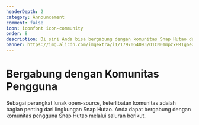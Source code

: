 ```yaml
---
headerDepth: 2
category: Announcement
comment: false
icon: iconfont icon-community
order: 8
description: Di sini Anda bisa bergabung dengan komunitas Snap Hutao dan berinteraksi dengan pemain lain tentang berbagai topik.
banner: https://img.alicdn.com/imgextra/i1/1797064093/O1CN01mpzxPR1g6e22IjFMh_!!1797064093.png
---
```


# Bergabung dengan Komunitas Pengguna

Sebagai perangkat lunak open-source, keterlibatan komunitas adalah bagian penting dari lingkungan Snap Hutao. Anda dapat bergabung dengan komunitas pengguna Snap Hutao melalui saluran berikut.

<div class="vp-card-container">
  <VPCard
    title="Discord"
    desc="Yb8bykaUKp"
    logo="/images/202312/discord.svg"
    link="https://discord.gg/Yb8bykaUKp"
    background="rgba(88, 101, 242, 0.15)"
  />
  <VPCard
    title="Grup Pengguna QQ Snap Hutao"
    desc="825460590"
    logo="/images/202312/tencent.svg"
    link="https://qm.qq.com/q/Fy8j4Ziiac"
    background="rgba(228, 0, 54, 0.15)"
  />
    <VPCard
    title="Grup Pengumuman QQ Snap Hutao"
    desc="531960040; Hanya untuk pengumuman, cocok bagi pengguna yang lebih suka menyimak dan tidak ingin ketinggalan pesan penting"
    logo="/images/202312/tencent.svg"
    link="https://qun.qq.com/universal-share/share?ac=1&authKey=cMD5dtedhqAh1zwnqYK39BY68wgKDFGGy9NMzP0p%2Fhr7CTiQMrMjGXz3MtqHeC4D&busi_data=eyJncm91cENvZGUiOiI4MDE4ODAyOTAiLCJ0b2tlbiI6IkhMN1haYnA0cjB3V3pUdGI2enpjSXAvdG4zL1pPSXZkWHYzUzdTMDByQ0tUQ3BXMkRBZklxTzZKOW5SckFSYjYiLCJ1aW4iOiI1NjI5NjEwNDgifQ%3D%3D&data=KI14eq9rziPTNyXn3cUiVL6N1BPLB_tHzF-QLBqUMWgk0rIE89ahlllfyPEkdEJ5D0zSLwuyd3DDto14JGvq3g&svctype=4&tempid=h5_group_info"
    background="rgba(245, 158, 0, 0.15)"
  />
  <VPCard
    title="Diskusi GitHub"
    desc="Forum diskusi repositori Snap Hutao selalu terbuka"
    logo="/images/202312/github-mark.svg"
    link="https://github.com/DGP-Studio/Snap.Hutao/discussions"
    background="rgba(155, 233, 168, 0.15)"
  />
</div>